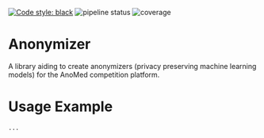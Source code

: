 [![Code style: black](https://img.shields.io/badge/code%20style-black-000000.svg)](https://github.com/psf/black)
![pipeline status](https://git.uni-luebeck.de/its/anomed/anonymizer/badges/main/pipeline.svg?ignore_skipped=true)
![coverage](https://git.uni-luebeck.de/its/anomed/anonymizer/badges/main/coverage.svg?job=run_tests)

# Anonymizer

A library aiding to create anonymizers (privacy preserving machine learning
models) for the AnoMed competition platform.

# Usage Example

```python
...
```
